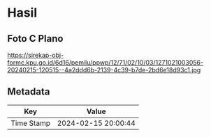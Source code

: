 # Hasil

## Foto C Plano

https://sirekap-obj-formc.kpu.go.id/6d16/pemilu/ppwp/12/71/02/10/03/1271021003056-20240215-120515--4a2ddd6b-2139-4c39-b7de-2bd6e18d93c1.jpg


## Metadata

| Key        | Value               |
| ---------- | ------------------- |
| Time Stamp | 2024-02-15 20:00:44 |



